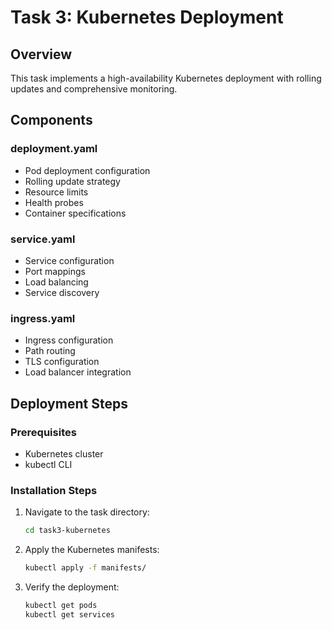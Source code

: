 # Task 3: Kubernetes Deployment

## Overview
This task implements a high-availability Kubernetes deployment with rolling updates and comprehensive monitoring.

## Components
### deployment.yaml
- Pod deployment configuration
- Rolling update strategy
- Resource limits
- Health probes
- Container specifications

### service.yaml
- Service configuration
- Port mappings
- Load balancing
- Service discovery

### ingress.yaml
- Ingress configuration
- Path routing
- TLS configuration
- Load balancer integration

## Deployment Steps
### Prerequisites
- Kubernetes cluster
- kubectl CLI

### Installation Steps
1. Navigate to the task directory:
   ```bash
   cd task3-kubernetes
   ```

2. Apply the Kubernetes manifests:
   ```bash
   kubectl apply -f manifests/
   ```

3. Verify the deployment:
   ```bash
   kubectl get pods
   kubectl get services
   ```
